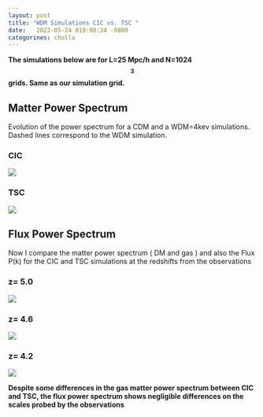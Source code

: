 ```yaml
---
layout: post
title: "WDM Simulations CIC vs. TSC "
date:   2022-05-24 010:00:24 -0800
categorines: cholla
---
```



**The simulations below are for L=25 Mpc/h and N=1024$$^3$$ grids. Same as our simulation grid.**

## Matter Power Spectrum

Evolution of the power spectrum for a CDM and a WDM=4kev simulations. Dashed lines correspond to the WDM simulation.

### CIC

<img src="{{ site.url }}assets/images/wdm_pk_tsc/ps_cic.png">

### TSC

<img src="{{ site.url }}assets/images/wdm_pk_tsc/ps_tsc.png">
   
## Flux Power Spectrum

Now I compare the matter power spectrum ( DM and gas ) and also the Flux P(k) for the CIC and TSC simulations at the redshifts 
from the observations


### z= 5.0   
<img src="{{ site.url }}assets/images/wdm_pk_tsc/flux_ps_0.png">


### z= 4.6   
<img src="{{ site.url }}assets/images/wdm_pk_tsc/flux_ps_1.png">


### z= 4.2   
<img src="{{ site.url }}assets/images/wdm_pk_tsc/flux_ps_2.png">


**Despite some differences in the gas matter power spectrum between CIC and TSC, the flux power spectrum shows negligible differences on the scales probed by the observations**
   